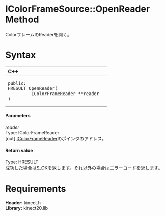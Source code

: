 IColorFrameSource::OpenReader Method  
====================================  

ColorフレームのReaderを開く。 <span id="syntaxSection"></span>

Syntax  
======  

<table>
<colgroup>
<col width="100%" />
</colgroup>
<thead>
<tr class="header">
<th align="left">C++</th>
</tr>
</thead>
<tbody>
<tr class="odd">
<td align="left"><pre><code>public:  
HRESULT OpenReader(  
         IColorFrameReader **reader  
)</code></pre></td>
</tr>
</tbody>
</table>

<span id="ID4EG"></span>
#### Parameters  

*reader*    
Type: IColorFrameReader  
[out] [IColorFrameReader](../../IColorFrameReader_Interface.md)のポインタのアドレス。  

<span id="ID4EP"></span>
#### Return value  

Type: HRESULT  
成功した場合はS\_OKを返します。それ以外の場合はエラーコードを返します。  

<span id="requirements"></span>

Requirements  
============  

**Header:** kinect.h  
**Library:** kinect20.lib  



<!--Please do not edit the data in the comment block below.-->
<!--
TOCTitle : OpenReader Method
RLTitle : IColorFrameSource::OpenReader Method
KeywordK : OpenReader method
KeywordK : IColorFrameSource::OpenReader method
KeywordF : IColorFrameSource::OpenReader
KeywordF : OpenReader
KeywordF : Microsoft.Kinect.kinect.IColorFrameSource.OpenReader(IColorFrameReader@)
KeywordA : M:Microsoft.Kinect.kinect.IColorFrameSource.OpenReader(IColorFrameReader@)
AssetID : M:Microsoft.Kinect.kinect.IColorFrameSource.OpenReader(IColorFrameReader@)
Locale : en-us
CommunityContent : 1
APIType : Managed
APILocation : 
APIName : Microsoft.Kinect.kinect.IColorFrameSource::OpenReader
TargetOS : Windows
TopicType : kbSyntax
DevLang : C++
DocSet : K4Wv2
ProjType : K4Wv2Proj
Technology : Kinect for Windows
Product : Kinect for Windows SDK v2
productversion : 20
-->

